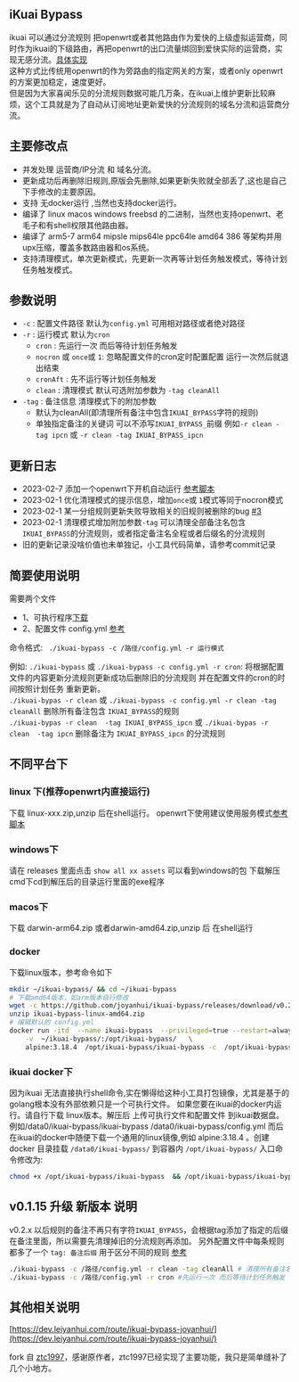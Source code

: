## iKuai Bypass
ikuai 可以通过分流规则 把openwrt或者其他路由作为爱快的上级虚拟运营商，同时作为ikuai的下级路由，再把openwrt的出口流量绑回到爱快实际的运营商，实现无感分流。[具体实现](https://dev.leiyanhui.com/route/ikuai-bypass-joyanhui/)   
这种方式比传统用openwrt的作为旁路由的指定网关的方案，或者only openwrt的方案更加稳定，速度更好。   
但是因为大家喜闻乐见的分流规则数据可能几万条，在ikuai上维护更新比较麻烦，这个工具就是为了自动从订阅地址更新爱快的分流规则的域名分流和运营商分流。   
## 主要修改点
- 并发处理 运营商/IP分流 和 域名分流。  
- 更新成功后再删除旧规则,原版会先删除,如果更新失败就全部丢了,这也是自己下手修改的主要原因。   
- 支持 无docker运行 ,当然也支持docker运行。    
- 编译了 linux  macos windows freebsd 的二进制，当然也支持openwrt、老毛子和有shell权限其他路由器。   
- 编译了 arm5-7 arm64  mipsle mips64le ppc64le amd64 386 等架构并用upx压缩，覆盖多数路由器和os系统。    
- 支持清理模式，单次更新模式，先更新一次再等计划任务触发模式，等待计划任务触发模式。  
## 参数说明
- `-c` : 配置文件路径  默认为`config.yml` 可用相对路径或者绝对路径
- `-r` : 运行模式 默认为`cron`
    - `cron` : 先运行一次 而后等待计划任务触发
    - `nocron` 或 `once`或 `1`: 忽略配置文件的cron定时配置配置 运行一次然后就退出结束
    - `cronAft` : 先不运行等计划任务触发
    - `clean` : 清理模式 默认可选附加参数为 `-tag cleanAll`
- `-tag` : 备注信息 清理模式下的附加参数 
    - 默认为cleanAll(即清理所有备注中包含`IKUAI_BYPASS`字符的规则) 
    - 单独指定备注的关键词 可以不添写`IKUAI_BYPASS_`前缀 例如`-r clean -tag ipcn` 或 `-r clean -tag IKUAI_BYPASS_ipcn`

## 更新日志
- 2023-02-7 添加一个openwrt下开机自动运行 [参考脚本](https://github.com/joyanhui/ikuai-bypass/blob/main/script-example/AddOpenwrtService.sh)
- 2023-02-1 优化清理模式的提示信息，增加`once`或 `1`模式等同于nocron模式
- 2023-02-1 某一分组规则更新失败导致相关的旧规则被删除的bug  [#3](https://github.com/joyanhui/ikuai-bypass/issues/3)   
- 2023-02-1 清理模式增加附加参数`-tag` 可以清理全部备注名包含`IKUAI_BYPASS`的分流规则，或者指定备注名全程或者后缀名的分流规则   
- 旧的更新记录没啥价值也未单独记，小工具代码简单，请参考commit记录
## 简要使用说明
需要两个文件 
- 1、可执行程序[下载](https://github.com/joyanhui/ikuai-bypass/releases) 
- 2、配置文件 config.yml [参考](https://github.com/joyanhui/ikuai-bypass/blob/main/config_example.yml)

命令格式: ` ./ikuai-bypass -c /路径/config.yml -r 运行模式`

例如: 
`./ikuai-bypass` 或 `./ikuai-bypass -c config.yml -r cron`: 将根据配置文件的内容更新分流规则更新成功后删除旧的分流规则 并在配置文件的cron的时间按照计划任务 重新更新。    
`./ikuai-bypas -r clean` 或 `./ikuai-bypass -c config.yml -r clean -tag  cleanAll`   删除所有备注包含 `IKUAI_BYPASS`的规则   
`./ikuai-bypas -r clean  -tag IKUAI_BYPASS_ipcn` 或 `./ikuai-bypas -r clean  -tag ipcn` 删除备注为 `IKUAI_BYPASS_ipcn` 的分流规则   

## 不同平台下
### linux 下(推荐openwrt内直接运行)
下载 linux-xxx.zip,unzip 后在shell运行。 openwrt下使用建议使用服务模式[参考脚本](https://github.com/joyanhui/ikuai-bypass/blob/main/script-example/AddOpenwrtService.sh) 
###  windows下
请在 releases 里面点击 `show all xx assets` 可以看到windows的包 下载解压 cmd下cd到解压后的目录运行里面的exe程序
### macos下
下载 darwin-arm64.zip 或者darwin-amd64.zip,unzip 后 在shell运行
### docker
下载linux版本，参考命令如下
```sh
mkdir ~/ikuai-bypass/ && cd ~/ikuai-bypass
# 下载amd64版本，如arm版本自行修改
wget -c https://github.com/joyanhui/ikuai-bypass/releases/download/v0.2.2/ikuai-bypass-linux-amd64.zip
unzip ikuai-bypass-linux-amd64.zip
# 编辑默认的 config.yml 
docker run -itd  --name ikuai-bypass  --privileged=true --restart=always   \
    -v  ~/ikuai-bypass/:/opt/ikuai-bypass/   \
    alpine:3.18.4  /opt/ikuai-bypass/ikuai-bypass -c  /opt/ikuai-bypass/config.yml -r cron
```
### ikuai docker下
因为ikuai 无法直接执行shell命令,实在懒得给这种小工具打包镜像，尤其是基于的golang根本没有外部依赖只是一个可执行文件。
如果您要在ikuai的docker内运行。请自行下载 linux版本。解压后 上传可执行文件和配置文件 到ikuai数据盘。例如/data0/ikuai-bypass/ikuai-bypass  /data0/ikuai-bypass/config.yml
而后在ikuai的docker中随便下载一个通用的linux镜像,例如 alpine:3.18.4 。创建docker 目录挂载 `/data0/ikuai-bypass/` 到容器内 `/opt/ikuai-bypass/`
入口命令修改为:
```sh
chmod +x /opt/ikuai-bypass/ikuai-bypass  && /opt/ikuai-bypass/ikuai-bypass -r cron -c  /opt/ikuai-bypass/config.yml

```
## v0.1.15 升级 新版本 说明
v0.2.x 以后规则的备注不再只有字符`IKUAI_BYPASS`，会根据tag添加了指定的后缀在备注里面，所以需要先清理掉旧的分流规则再添加。
另外配置文件中每条规则都多了一个 `tag: 备注后缀` 用于区分不同的规则 [参考](https://github.com/joyanhui/ikuai-bypass/blob/main/config_example.yml)
```sh
./ikuai-bypass -c /路径/config.yml -r clean -tag cleanAll # 清理所有备注名包含`IKUAI_BYPASS`的分流规则
./ikuai-bypass -c /路径/config.yml -r cron #先运行一次 而后等待计划任务触发 
```

## 其他相关说明
[https://dev.leiyanhui.com/route/ikuai-bypass-joyanhui/](https://dev.leiyanhui.com/route/ikuai-bypass-joyanhui/)

fork 自 [ztc1997](https://github.com/ztc1997/ikuai-bypass/)，感谢原作者，ztc1997已经实现了主要功能，我只是简单缝补了几个小地方。
